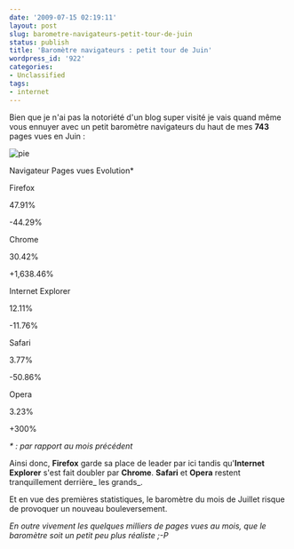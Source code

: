 ```yaml
---
date: '2009-07-15 02:19:11'
layout: post
slug: barometre-navigateurs-petit-tour-de-juin
status: publish
title: 'Baromètre navigateurs : petit tour de Juin'
wordpress_id: '922'
categories:
- Unclassified
tags:
- internet
---
```


Bien que je n'ai pas la notoriété d'un blog super visité je vais quand même vous ennuyer avec un petit baromètre navigateurs du haut de mes **743** pages vues en Juin :







![pie](http://blog.kdecherf.com/wp-content/uploads/2009/07/pie.png)















Navigateur
Pages vues
Evolution*




Firefox

47.91%


-44.29%





Chrome

30.42%


+1,638.46%





Internet Explorer

12.11%


-11.76%





Safari

3.77%


-50.86%





Opera

3.23%


+300%





_* : par rapport au mois précédent_







Ainsi donc, **Firefox** garde sa place de leader par ici tandis qu'**Internet Explorer** s'est fait doubler par **Chrome**. **Safari** et **Opera** restent tranquillement derrière_ les grands_.




Et en vue des premières statistiques, le baromètre du mois de Juillet risque de provoquer un nouveau bouleversement.




_En outre vivement les quelques milliers de pages vues au mois, que le baromètre soit un petit peu plus réaliste ;-P_



